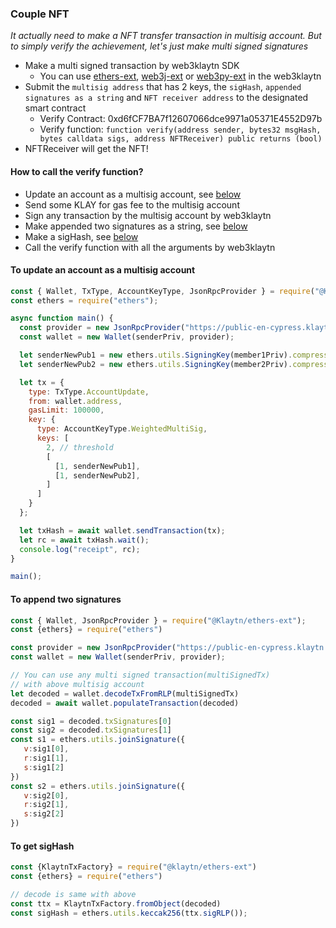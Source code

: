 ### Couple NFT
_It actually need to make a NFT transfer transaction in multisig account. But to simply verify the achievement, let's just make multi signed signatures_
- Make a multi signed transaction by web3klaytn SDK
  - You can use [ethers-ext](https://github.com/klaytn/web3klaytn/tree/dev/ethers-ext), [web3j-ext](https://github.com/klaytn/web3klaytn/tree/dev/web3j-ext) or [web3py-ext](https://github.com/klaytn/web3klaytn/tree/dev/web3py-ext) in the web3klaytn
- Submit the `multisig address` that has 2 keys, the `sigHash`, `appended signatures as a string` and `NFT receiver address` to the designated smart contract
  - Verify Contract: 0xd6fCF7BA7f12607066dce9971a05371E4552D97b
  - Verify function: ```function verify(address sender, bytes32 msgHash, bytes calldata sigs, address NFTReceiver) public returns (bool)```
- NFTReceiver will get the NFT!

#### How to call the verify function?
- Update an account as a multisig account, see [below](#to-update-an-account-as-a-multisig-account)
- Send some KLAY for gas fee to the multisig account
- Sign any transaction by the multisig account by web3klaytn
- Make appended two signatures as a string, see [below](#to-append-two-signatures)
- Make a sigHash, see [below](#to-get-sighash)
- Call the verify function with all the arguments by web3klaytn

#### To update an account as a multisig account
```javascript
const { Wallet, TxType, AccountKeyType, JsonRpcProvider } = require("@Klaytn/ethers-ext");
const ethers = require("ethers");

async function main() {
  const provider = new JsonRpcProvider("https://public-en-cypress.klaytn.net");
  const wallet = new Wallet(senderPriv, provider);

  let senderNewPub1 = new ethers.utils.SigningKey(member1Priv).compressedPublicKey;
  let senderNewPub2 = new ethers.utils.SigningKey(member2Priv).compressedPublicKey;

  let tx = {
    type: TxType.AccountUpdate,
    from: wallet.address,
    gasLimit: 100000,
    key: {
      type: AccountKeyType.WeightedMultiSig,
      keys: [
        2, // threshold
        [
          [1, senderNewPub1],
          [1, senderNewPub2],
        ]
      ]
    }
  };

  let txHash = await wallet.sendTransaction(tx);
  let rc = await txHash.wait();
  console.log("receipt", rc);
}

main();
```

#### To append two signatures
```javascript
const { Wallet, JsonRpcProvider } = require("@Klaytn/ethers-ext");
const {ethers} = require("ethers")

const provider = new JsonRpcProvider("https://public-en-cypress.klaytn.net");
const wallet = new Wallet(senderPriv, provider);

// You can use any multi signed transaction(multiSignedTx) 
// with above multisig account
let decoded = wallet.decodeTxFromRLP(multiSignedTx) 
decoded = await wallet.populateTransaction(decoded) 

const sig1 = decoded.txSignatures[0]
const sig2 = decoded.txSignatures[1]
const s1 = ethers.utils.joinSignature({
   v:sig1[0],
   r:sig1[1],
   s:sig1[2]
})
const s2 = ethers.utils.joinSignature({
   v:sig2[0],
   r:sig2[1],
   s:sig2[2]
})
```

#### To get sigHash
```javascript
const {KlaytnTxFactory} = require("@klaytn/ethers-ext")
const {ethers} = require("ethers")

// decode is same with above
const ttx = KlaytnTxFactory.fromObject(decoded) 
const sigHash = ethers.utils.keccak256(ttx.sigRLP());
```